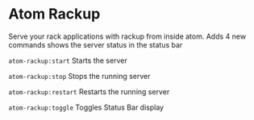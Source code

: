# Atom Rackup

Serve your rack applications with rackup from inside atom. Adds 4 new commands shows the server status in the status bar

`atom-rackup:start` Starts the server

`atom-rackup:stop` Stops the running server

`atom-rackup:restart` Restarts the running server

`atom-rackup:toggle` Toggles Status Bar display
